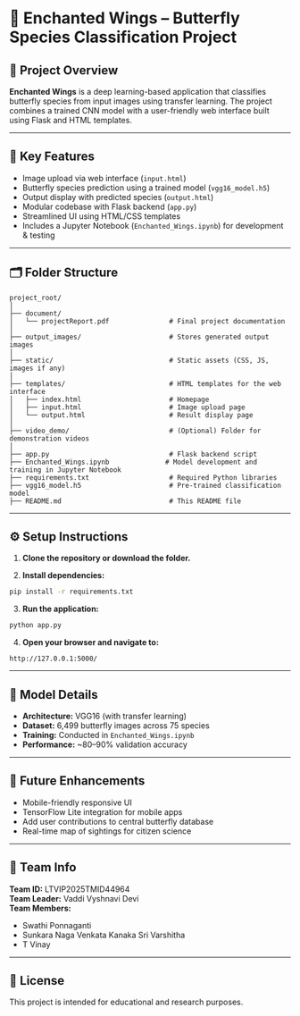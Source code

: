 # 🦋 Enchanted Wings – Butterfly Species Classification Project

## 📁 Project Overview

**Enchanted Wings** is a deep learning-based application that classifies butterfly species from input images using transfer learning. The project combines a trained CNN model with a user-friendly web interface built using Flask and HTML templates.

---

## 🧠 Key Features

- Image upload via web interface (`input.html`)
- Butterfly species prediction using a trained model (`vgg16_model.h5`)
- Output display with predicted species (`output.html`)
- Modular codebase with Flask backend (`app.py`)
- Streamlined UI using HTML/CSS templates
- Includes a Jupyter Notebook (`Enchanted_Wings.ipynb`) for development & testing

---

## 🗂 Folder Structure

```
project_root/
│
├── document/
│   └── projectReport.pdf               # Final project documentation
│
├── output_images/                      # Stores generated output images
│
├── static/                             # Static assets (CSS, JS, images if any)
│
├── templates/                          # HTML templates for the web interface
│   ├── index.html                      # Homepage
│   ├── input.html                      # Image upload page
│   └── output.html                     # Result display page
│
├── video_demo/                         # (Optional) Folder for demonstration videos
│
├── app.py                              # Flask backend script
├── Enchanted_Wings.ipynb              # Model development and training in Jupyter Notebook
├── requirements.txt                    # Required Python libraries
├── vgg16_model.h5                      # Pre-trained classification model
├── README.md                           # This README file
```

---

## ⚙️ Setup Instructions

1. **Clone the repository or download the folder.**

2. **Install dependencies:**

```bash
pip install -r requirements.txt
```

3. **Run the application:**

```bash
python app.py
```

4. **Open your browser and navigate to:**

```
http://127.0.0.1:5000/
```

---

## 🧪 Model Details

- **Architecture:** VGG16 (with transfer learning)
- **Dataset:** 6,499 butterfly images across 75 species
- **Training:** Conducted in `Enchanted_Wings.ipynb`
- **Performance:** ~80–90% validation accuracy

---

## 🔮 Future Enhancements

- Mobile-friendly responsive UI
- TensorFlow Lite integration for mobile apps
- Add user contributions to central butterfly database
- Real-time map of sightings for citizen science

---

## 👥 Team Info

**Team ID:** LTVIP2025TMID44964  
**Team Leader:** Vaddi Vyshnavi Devi  
**Team Members:**

- Swathi Ponnaganti
- Sunkara Naga Venkata Kanaka Sri Varshitha
- T Vinay

---

## 📄 License

This project is intended for educational and research purposes.
